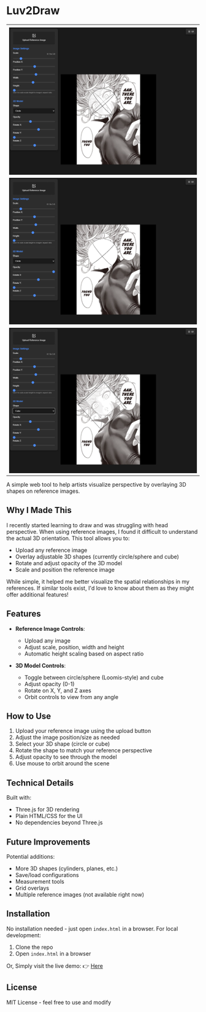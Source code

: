 # Luv2Draw

<table>
    <tr>
    <td></td>
  </tr>
  <tr>
    <td><img src="./img/circle.png" alt="Image 00" width="650"></td>
  </tr>
  <tr>
    <td><img src="./img/circle1.png" alt="Image 01" width="650"></td>
  </tr>
  <tr>
    <td><img src="./img/cube.png" alt="Image 02" width="650"></td>
  </tr>
</table>
A simple web tool to help artists visualize perspective by overlaying 3D shapes on reference images.

## Why I Made This

I recently started learning to draw and was struggling with head perspective. When using reference images, I found it difficult to understand the actual 3D orientation. This tool allows you to:

- Upload any reference image
- Overlay adjustable 3D shapes (currently circle/sphere and cube)
- Rotate and adjust opacity of the 3D model
- Scale and position the reference image

While simple, it helped me better visualize the spatial relationships in my references. If similar tools exist, I'd love to know about them as they might offer additional features!

## Features

- **Reference Image Controls**:
  - Upload any image
  - Adjust scale, position, width and height
  - Automatic height scaling based on aspect ratio

- **3D Model Controls**:
  - Toggle between circle/sphere (Loomis-style) and cube
  - Adjust opacity (0-1)
  - Rotate on X, Y, and Z axes
  - Orbit controls to view from any angle

## How to Use

1. Upload your reference image using the upload button
2. Adjust the image position/size as needed
3. Select your 3D shape (circle or cube)
4. Rotate the shape to match your reference perspective
5. Adjust opacity to see through the model
6. Use mouse to orbit around the scene

## Technical Details

Built with:
- Three.js for 3D rendering
- Plain HTML/CSS for the UI
- No dependencies beyond Three.js

## Future Improvements

Potential additions:
- More 3D shapes (cylinders, planes, etc.)
- Save/load configurations
- Measurement tools
- Grid overlays
- Multiple reference images (not available right now)

## Installation

No installation needed - just open `index.html` in a browser. For local development:
1. Clone the repo
2. Open `index.html` in a browser
   
Or, Simply visit the live demo: 👉 [Here](https://ihefty.github.io/Luv2Draw/)

## License

MIT License - feel free to use and modify

